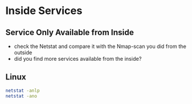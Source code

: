 # Inside Services

## Service Only Available from Inside

* check the Netstat and compare it with the Nmap-scan you did from the outside
* did you find more services available from the inside?

## Linux

```bash
netstat -anlp
netstat -ano
```

